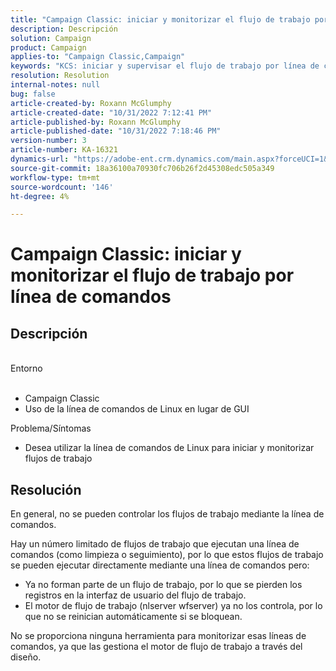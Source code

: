 ```yaml
---
title: "Campaign Classic: iniciar y monitorizar el flujo de trabajo por línea de comandos"
description: Descripción
solution: Campaign
product: Campaign
applies-to: "Campaign Classic,Campaign"
keywords: "KCS: iniciar y supervisar el flujo de trabajo por línea de comandos"
resolution: Resolution
internal-notes: null
bug: false
article-created-by: Roxann McGlumphy
article-created-date: "10/31/2022 7:12:41 PM"
article-published-by: Roxann McGlumphy
article-published-date: "10/31/2022 7:18:46 PM"
version-number: 3
article-number: KA-16321
dynamics-url: "https://adobe-ent.crm.dynamics.com/main.aspx?forceUCI=1&pagetype=entityrecord&etn=knowledgearticle&id=598f48f9-4f59-ed11-9561-6045bd006e5a"
source-git-commit: 18a36100a70930fc706b26f2d45308edc505a349
workflow-type: tm+mt
source-wordcount: '146'
ht-degree: 4%

---
```


# Campaign Classic: iniciar y monitorizar el flujo de trabajo por línea de comandos

## Descripción

<br>Entorno<br><br>
- Campaign Classic
- Uso de la línea de comandos de Linux en lugar de GUI

Problema/Síntomas
- Desea utilizar la línea de comandos de Linux para iniciar y monitorizar flujos de trabajo



## Resolución


En general, no se pueden controlar los flujos de trabajo mediante la línea de comandos.

Hay un número limitado de flujos de trabajo que ejecutan una línea de comandos (como limpieza o seguimiento), por lo que estos flujos de trabajo se pueden ejecutar directamente mediante una línea de comandos pero:

- Ya no forman parte de un flujo de trabajo, por lo que se pierden los registros en la interfaz de usuario del flujo de trabajo.
- El motor de flujo de trabajo (nlserver wfserver) ya no los controla, por lo que no se reinician automáticamente si se bloquean.


No se proporciona ninguna herramienta para monitorizar esas líneas de comandos, ya que las gestiona el motor de flujo de trabajo a través del diseño.
